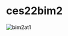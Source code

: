 # ces22bim2
![bim2at1](https://user-images.githubusercontent.com/101301437/172283178-e4b89891-5612-4c17-a274-f89d482f85d7.PNG)

